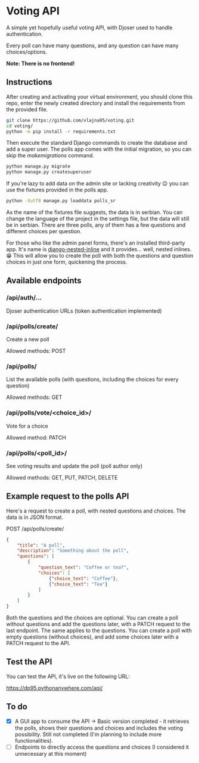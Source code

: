 # Voting API 

A simple yet hopefully useful voting API, with Djoser used to handle authentication. 

Every poll can have many questions, and any question can have many choices/options. 

**Note: There is no frontend!** 


## Instructions 

After creating and activating your virtual environment, you should clone this repo, enter the newly created directory and install the requirements from the provided file. 

```bash
git clone https://github.com/vlajna95/voting.git
cd voting/
python -m pip install -r requirements.txt
```

Then execute the standard Django commands to create the database and add a super user. The polls app comes with the initial migration, so you can skip the _makemigrations_ command. 

```bash
python manage.py migrate
python manage.py createsuperuser
```

If you're lazy to add data on the admin site or lacking creativity :wink: you can use the fixtures provided in the polls app. 

```bash
python -Xutf8 manage.py loaddata polls_sr
```

As the name of the fixtures file suggests, the data is in serbian. You can change the language of the project in the settings file, but the data will still be in serbian. 
There are three polls, any of them has a few questions and different choices per question. 

For those who like the admin panel forms, there's an installed third-party app. It's name is [django-nested-inline](https://github.com/s-block/django-nested-inline/) and it provides... well, nested inlines. :grin: 
This will allow you to create the poll with both the questions and question choices in just one form, quickening the process. 


## Available endpoints 

### /api/auth/... 

Djoser authentication URLs (token authentication implemented) 

### /api/polls/create/ 

Create a new poll 

Allowed methods: POST 

### /api/polls/ 

List the available polls (with questions, including the choices for every question) 

Allowed methods: GET 

### /api/polls/vote/<choice_id>/ 

Vote for a choice 

Allowed method: PATCH 

### /api/polls/<poll_id>/ 

See voting results and update the poll (poll author only) 

Allowed methods: GET, PUT, PATCH, DELETE 


## Example request to the polls API 

Here's a request to create a poll, with nested questions and choices. The data is in JSON format. 

POST /api/polls/create/ 

```json
{
	"title": "A poll",
	"description": "Something about the poll",
	"questions": [
		{
			"question_text": "Coffee or tea?",
			"choices": [
				{"choice_text": "Coffee"},
				{"choice_text": "Tea"}
			]
		}
	]
}
```

Both the questions and the choices are optional. You can create a poll without questions and add the questions later, with a PATCH request to the last endpoint. 
The same applies to the questions. You can create a poll with empty questions (without choices), and add some choices later with a PATCH request to the API. 


## Test the API 

You can test the API, it's live on the following URL: 

https://dp95.pythonanywhere.com/api/ 


## To do 

- [x] A GUI app to consume the API → Basic version completed - it retrieves the polls, shows their questions and choices and includes the voting possibility. Still not completed (I'm planning to include more functionalities). 
- [ ] Endpoints to directly access the questions and choices (I considered it unnecessary at this moment) 
